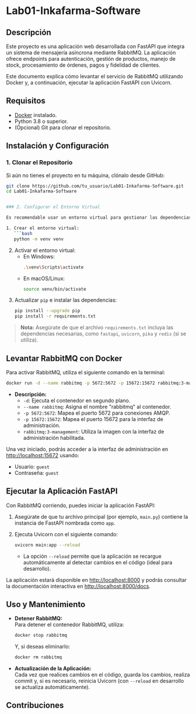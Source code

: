 # Lab01-Inkafarma-Software

## Descripción

Este proyecto es una aplicación web desarrollada con FastAPI que integra un sistema de mensajería asíncrona mediante RabbitMQ. La aplicación ofrece endpoints para autenticación, gestión de productos, manejo de stock, procesamiento de órdenes, pagos y fidelidad de clientes.

Este documento explica cómo levantar el servicio de RabbitMQ utilizando Docker y, a continuación, ejecutar la aplicación FastAPI con Uvicorn.

## Requisitos

- [Docker](https://www.docker.com/) instalado.
- Python 3.8 o superior.
- (Opcional) Git para clonar el repositorio.

## Instalación y Configuración

### 1. Clonar el Repositorio

Si aún no tienes el proyecto en tu máquina, clónalo desde GitHub:

```bash
git clone https://github.com/tu_usuario/Lab01-Inkafarma-Software.git
cd Lab01-Inkafarma-Software


### 2. Configurar el Entorno Virtual

Es recomendable usar un entorno virtual para gestionar las dependencias del proyecto.

1. Crear el entorno virtual:
   ```bash
   python -m venv venv
   ```
2. Activar el entorno virtual:
   - En Windows:
     ```bash
     .\venv\Scripts\activate
     ```
   - En macOS/Linux:
     ```bash
     source venv/bin/activate
     ```
3. Actualizar `pip` e instalar las dependencias:
   ```bash
   pip install --upgrade pip
   pip install -r requirements.txt
   ```

> **Nota:** Asegúrate de que el archivo `requirements.txt` incluya las dependencias necesarias, como `fastapi`, `uvicorn`, `pika` y `redis` (si se utiliza).

## Levantar RabbitMQ con Docker

Para activar RabbitMQ, utiliza el siguiente comando en la terminal:

```bash
docker run -d --name rabbitmq -p 5672:5672 -p 15672:15672 rabbitmq:3-management
```

- **Descripción:**
  - `-d`: Ejecuta el contenedor en segundo plano.
  - `--name rabbitmq`: Asigna el nombre "rabbitmq" al contenedor.
  - `-p 5672:5672`: Mapea el puerto 5672 para conexiones AMQP.
  - `-p 15672:15672`: Mapea el puerto 15672 para la interfaz de administración.
  - `rabbitmq:3-management`: Utiliza la imagen con la interfaz de administración habilitada.

Una vez iniciado, podrás acceder a la interfaz de administración en [http://localhost:15672](http://localhost:15672) usando:
- Usuario: `guest`
- Contraseña: `guest`

## Ejecutar la Aplicación FastAPI

Con RabbitMQ corriendo, puedes iniciar la aplicación FastAPI:

1. Asegúrate de que tu archivo principal (por ejemplo, `main.py`) contiene la instancia de FastAPI nombrada como `app`.

2. Ejecuta Uvicorn con el siguiente comando:
   ```bash
   uvicorn main:app --reload
   ```
   - La opción `--reload` permite que la aplicación se recargue automáticamente al detectar cambios en el código (ideal para desarrollo).

La aplicación estará disponible en [http://localhost:8000](http://localhost:8000) y podrás consultar la documentación interactiva en [http://localhost:8000/docs](http://localhost:8000/docs).

## Uso y Mantenimiento

- **Detener RabbitMQ:**  
  Para detener el contenedor RabbitMQ, utiliza:
  ```bash
  docker stop rabbitmq
  ```
  Y, si deseas eliminarlo:
  ```bash
  docker rm rabbitmq
  ```

- **Actualización de la Aplicación:**  
  Cada vez que realices cambios en el código, guarda los cambios, realiza commit y, si es necesario, reinicia Uvicorn (con `--reload` en desarrollo se actualiza automáticamente).

## Contribuciones



```
